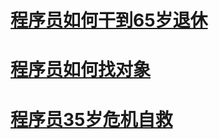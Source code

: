 
# [程序员如何干到65岁退休](https://github.com/ICU2020/programer/blob/main/career_planning.md)

# [程序员如何找对象](https://github.com/ICU2020/programer/blob/main/findlove.md)


# [程序员35岁危机自救](https://github.com/ICU2020/programer/blob/main/programmer35.md)
